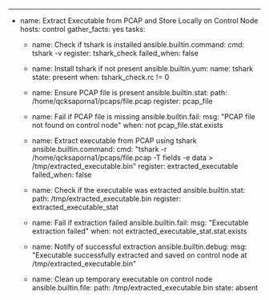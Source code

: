 ---
- name: Extract Executable from PCAP and Store Locally on Control Node
  hosts: control
  gather_facts: yes
  tasks:

    - name: Check if tshark is installed
      ansible.builtin.command:
        cmd: tshark -v
      register: tshark_check
      failed_when: false

    - name: Install tshark if not present
      ansible.builtin.yum:
        name: tshark
        state: present
      when: tshark_check.rc != 0

    - name: Ensure PCAP file is present
      ansible.builtin.stat:
        path: /home/qcksaporna1/pcaps/file.pcap
      register: pcap_file

    - name: Fail if PCAP file is missing
      ansible.builtin.fail:
        msg: "PCAP file not found on control node"
      when: not pcap_file.stat.exists

    - name: Extract executable from PCAP using tshark
      ansible.builtin.command:
        cmd: "tshark -r /home/qcksaporna1/pcaps/file.pcap -T fields -e data > /tmp/extracted_executable.bin"
      register: extracted_executable
      failed_when: false

    - name: Check if the executable was extracted
      ansible.builtin.stat:
        path: /tmp/extracted_executable.bin
      register: extracted_executable_stat

    - name: Fail if extraction failed
      ansible.builtin.fail:
        msg: "Executable extraction failed"
      when: not extracted_executable_stat.stat.exists

    - name: Notify of successful extraction
      ansible.builtin.debug:
        msg: "Executable successfully extracted and saved on control node at /tmp/extracted_executable.bin"

    - name: Clean up temporary executable on control node
      ansible.builtin.file:
        path: /tmp/extracted_executable.bin
        state: absent
